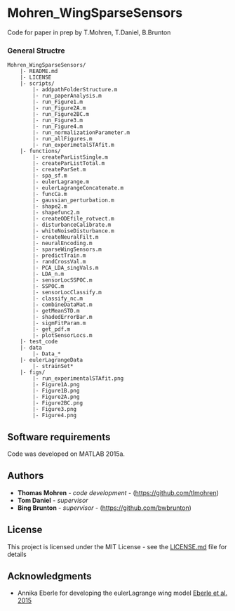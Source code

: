 # Mohren_WingSparseSensors

Code for paper in prep by T.Mohren, T.Daniel, B.Brunton

### General Structre
    Mohren_WingSparseSensors/
        |- README.md
        |- LICENSE
        |- scripts/
            |- addpathFolderStructure.m
            |- run_paperAnalysis.m
            |- run_Figure1.m
            |- run_Figure2A.m
            |- run_Figure2BC.m
            |- run_Figure3.m
            |- run_Figure4.m
            |- run_normalizationParameter.m
            |- run_allFigures.m
            |- run_experimetalSTAfit.m
        |- functions/
            |- createParListSingle.m
            |- createParListTotal.m
            |- createParSet.m
            |- spa_sf.m  
            |- eulerLagrange.m
            |- eulerLagrangeConcatenate.m  
            |- funcCa.m 
            |- gaussian_perturbation.m  
            |- shape2.m  
            |- shapefunc2.m 
            |- createODEfile_rotvect.m
            |- disturbanceCalibrate.m
            |- whiteNoiseDisturbance.m 
            |- createNeuralFilt.m
            |- neuralEncoding.m  
            |- sparseWingSensors.m  
            |- predictTrain.m 
            |- randCrossVal.m 
            |- PCA_LDA_singVals.m 
            |- LDA_n.m  
            |- sensorLocSSPOC.m  
            |- SSPOC.m  
            |- sensorLocClassify.m  
            |- classify_nc.m
            |- combineDataMat.m
            |- getMeanSTD.m  
            |- shadedErrorBar.m  
            |- sigmFitParam.m  
            |- get_pdf.m  
            |- plotSensorLocs.m  
        |- test_code
        |- data
		    |- Data_*
        |- eulerLagrangeData
            |- strainSet*
        |- figs/
            |- run_experimentalSTAfit.png
            |- Figure1A.png
            |- Figure1B.png
            |- Figure2A.png
            |- Figure2BC.png
            |- Figure3.png
            |- Figure4.png
			
## Software requirements

Code was developed on MATLAB 2015a. 

## Authors

* **Thomas Mohren** - *code development* - (https://github.com/tlmohren)
* **Tom Daniel** - *supervisor* 
* **Bing Brunton** - *supervisor* - (https://github.com/bwbrunton)

## License

This project is licensed under the MIT License - see the [LICENSE.md](LICENSE.md) file for details

## Acknowledgments

* Annika Eberle for developing the eulerLagrange wing model 
[Eberle et al. 2015](http://rsif.royalsocietypublishing.org/content/12/104/20141088.short)
